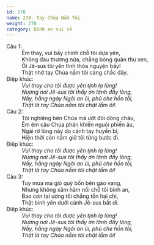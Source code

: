 ```yaml
---
id: 278
name: 278. Tay Chúa Nắm Tôi
weight: 278
category: Bình an vui vẻ
---
```

<dl><dt>Câu 1:</dt><dd data-verse="1">Êm thay, vui bấy chính chỗ tôi dựa yên, <br/>Không đau thương nữa, chẳng bóng quân thù xen, <br/>Ôi Jê-sus tôi yên tĩnh thỏa nguyện bấy! <br/>Thật nhờ tay Chúa nắm tôi càng chắc đây. </dd><dt>Điệp khúc:</dt><dd data-chorus="1"><em>Vui thay cho tôi được yên tịnh lạ lùng! <br/>Nương nơi Jê-sus tôi thấy ơn lành đầy lòng, <br/>Nầy, hằng ngày Ngài an ủi, phủ che hồn tôi, <br/>Thật là tay Chúa nắm tôi chặt lắm ôi!. </em></dd><dt>Câu 2:</dt><dd data-verse="2">Tôi nghiêng bên Chúa má ướt đôi dòng châu, <br/>Êm êm câu Chúa phán khiến nguôi phiền âu, <br/>Ngài rờ lòng này do cánh tay huyền bí, <br/>Hiện thời còn nắm giữ tôi từng bước đi. </dd><dt>Điệp khúc:</dt><dd data-chorus="1"><em>Vui thay cho tôi được yên tịnh lạ lùng! <br/>Nương nơi Jê-sus tôi thấy ơn lành đầy lòng, <br/>Nầy, hằng ngày Ngài an ủi, phủ che hồn tôi, <br/>Thật là tay Chúa nắm tôi chặt lắm ôi! </em></dd><dt>Câu 3:</dt><dd data-verse="3">Tuy mưa ma gió quỷ bốn bên gào vang, <br/>Nhưng không xâm hãm nổi chỗ tôi bình an, <br/>Bao cơn tai ương tôi chẳng tổn hại chi, <br/>Thật bình yên dưới cánh Jê-sus bất di. </dd><dt>Điệp khúc:</dt><dd data-chorus="1"><em>Vui thay cho tôi được yên tịnh lạ lùng! <br/>Nương nơi Jê-sus tôi thấy ơn lành đầy lòng, <br/>Nầy, hằng ngày Ngài an ủi, phủ che hồn tôi, <br/>Thật là tay Chúa nắm tôi chặt lắm ôi! </em></dd></dl>
